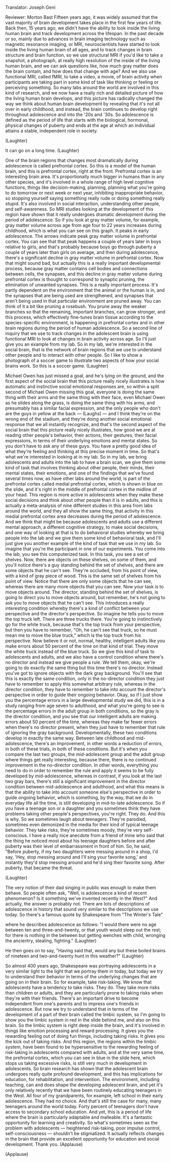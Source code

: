 

Translator: Joseph Geni

Reviewer: Morton Bast
Fifteen years ago, it was widely assumed
that the vast majority of brain development
takes place in the first few years of life.
Back then, 15 years ago, we didn&#39;t have the ability
to look inside the living human brain
and track development across the lifespan.
In the past decade or so, mainly due to advances
in brain imaging technology
such as magnetic resonance imaging, or MRI,
neuroscientists have started to look inside the living
human brain of all ages, and to track changes
in brain structure and brain function,
so we use structural MRI if you&#39;d like to take a snapshot,
a photograph, at really high resolution of the inside
of the living human brain, and we can ask questions like,
how much gray matter does the brain contain,
and how does that change with age?
And we also use functional MRI, called fMRI,
to take a video, a movie, of brain activity
when participants are taking part in some kind of task
like thinking or feeling or perceiving something.
So many labs around the world are involved in this kind
of research, and we now have a really rich
and detailed picture of how the living human brain develops,
and this picture has radically changed the way
we think about human brain development
by revealing that it&#39;s not all over in early childhood,
and instead, the brain continues to develop
right throughout adolescence and into the &#39;20s and &#39;30s.
So adolescence is defined as the period of life that starts
with the biological, hormonal, physical changes of puberty
and ends at the age at which an individual attains
a stable, independent role in society.

(Laughter)

It can go on a long time. 
(Laughter)

One of the brain regions that changes most dramatically
during adolescence is called prefrontal cortex.
So this is a model of the human brain,
and this is prefrontal cortex, right at the front.
Prefrontal cortex is an interesting brain area.
It&#39;s proportionally much bigger in humans than
in any other species, and it&#39;s involved in a whole range of
high level cognitive functions, things like decision-making,
planning, planning what you&#39;re going to do tomorrow
or next week or next year, inhibiting
inappropriate behavior, so stopping yourself saying
something really rude or doing something really stupid.
It&#39;s also involved in social interaction,
understanding other people, and self-awareness.
So MRI studies looking at the development of this region
have shown that it really undergoes dramatic development
during the period of adolescence.
So if you look at gray matter volume, for example,
gray matter volume across age from age four to 22 years
increases during childhood, which is what you can see
on this graph. It peaks in early adolescence.
The arrows indicate peak gray matter volume
in prefrontal cortex. You can see that that peak happens
a couple of years later in boys relative to girls,
and that&#39;s probably because boys go through puberty
a couple of years later than girls on average,
and then during adolescence, there&#39;s a significant decline
in gray matter volume in prefrontal cortex.
Now that might sound bad, but actually this is
a really important developmental process, because
gray matter contains cell bodies and connections
between cells, the synapses, and this decline
in gray matter volume during prefrontal cortex
is thought to correspond to synaptic pruning,
the elimination of unwanted synapses.
This is a really important process. It&#39;s partly dependent
on the environment that the animal or the human is in,
and the synapses that are being used are strengthened,
and synapses that aren&#39;t being used
in that particular environment are pruned away.
You can think of it a bit like pruning a rosebush.
You prune away the weaker branches so that
the remaining, important branches, can grow stronger,
and this process, which effectively fine-tunes brain tissue
according to the species-specific environment,
is happening in prefrontal cortex and in other brain regions
during the period of human adolescence.
So a second line of inquiry that we use to track changes
in the adolescent brain is using functional MRI
to look at changes in brain activity across age.
So I&#39;ll just give you an example from my lab.
So in my lab, we&#39;re interested in the social brain, that is
the network of brain regions that we use to understand
other people and to interact with other people.
So I like to show a photograph of a soccer game
to illustrate two aspects of how your social brains work.
So this is a soccer game. 
(Laughter)

Michael Owen has just missed a goal, and he&#39;s lying
on the ground, and the first aspect of the social brain
that this picture really nicely illustrates is how automatic
and instinctive social emotional responses are,
so within a split second of Michael Owen missing this goal,
everyone is doing the same thing with their arms
and the same thing with their face, even Michael Owen
as he slides along the grass, is doing the same thing
with his arms, and presumably has a similar
facial expression, and the only people who don&#39;t
are the guys in yellow at the back — (Laughs) —
and I think they&#39;re on the wrong end of the stadium,
and they&#39;re doing another social emotional response
that we all instantly recognize, and that&#39;s the second aspect
of the social brain that this picture really nicely illustrates,
how good we are at reading other people&#39;s behavior,
their actions, their gestures, their facial expressions,
in terms of their underlying emotions and mental states.
So you don&#39;t have to ask any of these guys.
You have a pretty good idea of what they&#39;re feeling
and thinking at this precise moment in time.
So that&#39;s what we&#39;re interested in looking at in my lab.
So in my lab, we bring adolescents and adults into the lab
to have a brain scan, we give them some kind of task
that involves thinking about other people, their minds,
their mental states, their emotions, and one of the findings
that we&#39;ve found several times now, as have other labs
around the world, is part of the prefrontal cortex called
medial prefrontal cortex, which is shown in blue on the slide,
and it&#39;s right in the middle of prefrontal cortex
in the midline of your head.
This region is more active in adolescents when they make
these social decisions and think about other people
than it is in adults, and this is actually a meta-analysis
of nine different studies in this area from labs around
the world, and they all show the same thing, that activity
in this medial prefrontal cortex area decreases
during the period of adolescence.
And we think that might be because adolescents and adults
use a different mental approach, a different
cognitive strategy, to make social decisions,
and one way of looking at that is to do behavioral studies
whereby we bring people into the lab and we give them
some kind of behavioral task, and I&#39;ll just give you
another example of the kind of task that we use in my lab.
So imagine that you&#39;re the participant in one of our
experiments. You come into the lab,
you see this computerized task.
In this task, you see a set of shelves.
Now, there are objects on these shelves, on some of them,
and you&#39;ll notice there&#39;s a guy standing behind the set
of shelves, and there are some objects that he can&#39;t see.
They&#39;re occluded, from his point of view, with a kind of
gray piece of wood.
This is the same set of shelves from his point of view.
Notice that there are only some objects that he can see,
whereas there are many more objects that you can see.
Now your task is to move objects around.
The director, standing behind the set of shelves,
is going to direct you to move objects around,
but remember, he&#39;s not going to ask you to move objects
that he can&#39;t see. This introduces a really interesting
condition whereby there&#39;s a kind of conflict
between your perspective and the director&#39;s perspective.
So imagine he tells you to move the top truck left.
There are three trucks there. You&#39;re going to instinctively
go for the white truck, because that&#39;s the top truck
from your perspective, but then you have to remember,
&quot;Oh, he can&#39;t see that truck, so he must mean
me to move the blue truck,&quot; which is the top truck
from his perspective. Now believe it or not,
normal, healthy, intelligent adults like you make errors
about 50 percent of the time on that kind of trial.
They move the white truck instead of the blue truck.
So we give this kind of task to adolescents and adults,
and we also have a control condition
where there&#39;s no director and instead we give people a rule.
We tell them, okay, we&#39;re going to do exactly the same thing
but this time there&#39;s no director. Instead you&#39;ve got to
ignore objects with the dark gray background.
You&#39;ll see that this is exactly the same condition, only
in the no-director condition they just have to remember
to apply this somewhat arbitrary rule, whereas
in the director condition, they have to remember
to take into account the director&#39;s perspective
in order to guide their ongoing behavior.
Okay, so if I just show you the percentage errors
in a large developmental study we did,
this is in a study ranging from age seven to adulthood,
and what you&#39;re going to see is the percentage errors
in the adult group in both conditions,
so the gray is the director condition, and you see
that our intelligent adults are making errors about 50 percent
of the time, whereas they make far fewer errors
when there&#39;s no director present, when they just have
to remember that rule of ignoring the gray background.
Developmentally, these two conditions develop
in exactly the same way. Between late childhood
and mid-adolescence, there&#39;s an improvement,
in other words a reduction of errors, in both of these trials,
in both of these conditions.
But it&#39;s when you compare the last two groups,
the mid-adolescent group and the adult group
where things get really interesting, because there, there is
no continued improvement in the no-director condition.
In other words, everything you need to do in order to
remember the rule and apply it seems to be fully developed
by mid-adolescence, whereas in contrast,
if you look at the last two gray bars, there&#39;s still
a significant improvement in the director condition
between mid-adolescence and adulthood, and what
this means is that the ability to take into account someone
else&#39;s perspective in order to guide ongoing behavior,
which is something, by the way, that we do in everyday life all
the time, is still developing in mid-to-late adolescence.
So if you have a teenage son or a daughter and you
sometimes think they have problems taking other people&#39;s
perspectives, you&#39;re right. They do. And this is why.
So we sometimes laugh about teenagers.
They&#39;re parodied, sometimes even demonized in the media
for their kind of typical teenage behavior. They take risks,
they&#39;re sometimes moody, they&#39;re very self-conscious.
I have a really nice anecdote from a friend of mine
who said that the thing he noticed most
about his teenage daughters before and after puberty
was their level of embarrassment in front of him.
So, he said, &quot;Before puberty, if my two daughters
were messing around in a shop, I&#39;d say, &#39;Hey,
stop messing around and I&#39;ll sing your favorite song,&#39;
and instantly they&#39;d stop messing around and he&#39;d sing
their favorite song. After puberty, that became the threat.

(Laughter)

The very notion of their dad singing in public
was enough to make them behave.
So people often ask,
&quot;Well, is adolescence a kind of recent phenomenon?
Is it something we&#39;ve invented recently in the West?&quot;
And actually, the answer is probably not. There are lots
of descriptions of adolescence in history that sound
very similar to the descriptions we use today.
So there&#39;s a famous quote by Shakespeare from &quot;The Winter&#39;s Tale&quot;

where he describes adolescence as follows:
&quot;I would there were no age between ten and
three-and-twenty, or that youth would sleep out the rest;
for there is nothing in the between but getting wenches
with child, wronging the ancientry, stealing, fighting.&quot; 
(Laughter)

He then goes on to say, &quot;Having said that, would any
but these boiled brains of nineteen and two-and-twenty
hunt in this weather?&quot; 
(Laughter)

So almost 400 years ago, Shakespeare was portraying
adolescents in a very similar light to the light that we
portray them in today, but today we try to understand
their behavior in terms of the underlying changes
that are going on in their brain.
So for example, take risk-taking. We know that adolescents
have a tendency to take risks. They do.
They take more risks than children or adults,
and they are particularly prone to taking risks
when they&#39;re with their friends. There&#39;s an important drive
to become independent from one&#39;s parents
and to impress one&#39;s friends in adolescence.
But now we try to understand that in terms of
the development of a part of their brain called the limbic system,
so I&#39;m going to show you the limbic system in red
in the slide behind me, and also on this brain.
So the limbic system is right deep inside the brain,
and it&#39;s involved in things like emotion processing
and reward processing. It gives you the rewarding feeling
out of doing fun things, including taking risks.
It gives you the kick out of taking risks.
And this region, the regions within the limbic system,
have been found to be hypersensitive to the rewarding
feeling of risk-taking in adolescents compared with adults,
and at the very same time, the prefrontal cortex,
which you can see in blue in the slide here,
which stops us taking excessive risks,
is still very much in development in adolescents.
So brain research has shown that the adolescent brain
undergoes really quite profound development,
and this has implications for education, for rehabilitation,
and intervention. The environment, including teaching,
can and does shape the developing adolescent brain,
and yet it&#39;s only relatively recently that we have been
routinely educating teenagers in the West.
All four of my grandparents, for example, left school
in their early adolescence. They had no choice.
And that&#39;s still the case for many, many teenagers
around the world today. Forty percent of teenagers
don&#39;t have access to secondary school education.
And yet, this is a period of life where the brain is
particularly adaptable and malleable.
It&#39;s a fantastic opportunity for learning and creativity.
So what&#39;s sometimes seen as the problem
with adolescents — heightened risk-taking, poor impulse
control, self-consciousness — shouldn&#39;t be stigmatized.
It actually reflects changes in the brain that provide
an excellent opportunity for education
and social development. Thank you. 
(Applause)


(Applause)

